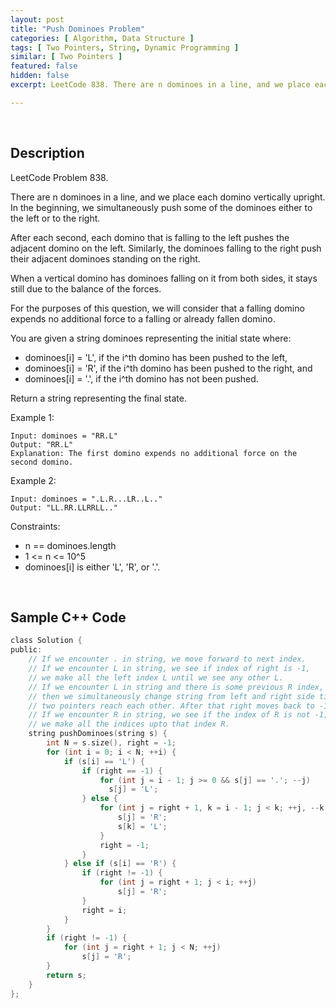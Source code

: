 ```yaml
---
layout: post
title: "Push Dominoes Problem"
categories: [ Algorithm, Data Structure ]
tags: [ Two Pointers, String, Dynamic Programming ]
similar: [ Two Pointers ]
featured: false
hidden: false
excerpt: LeetCode 838. There are n dominoes in a line, and we place each domino vertically upright. In the beginning, we simultaneously push some of the dominoes either to the left or to the right.

---
```


<br />

## Description

LeetCode Problem 838.

There are n dominoes in a line, and we place each domino vertically upright. In the beginning, we simultaneously push some of the dominoes either to the left or to the right.

After each second, each domino that is falling to the left pushes the adjacent domino on the left. Similarly, the dominoes falling to the right push their adjacent dominoes standing on the right.

When a vertical domino has dominoes falling on it from both sides, it stays still due to the balance of the forces.

For the purposes of this question, we will consider that a falling domino expends no additional force to a falling or already fallen domino.

You are given a string dominoes representing the initial state where:
* dominoes[i] = 'L', if the i^th domino has been pushed to the left,
* dominoes[i] = 'R', if the i^th domino has been pushed to the right, and
* dominoes[i] = '.', if the i^th domino has not been pushed.

Return a string representing the final state.

Example 1:
```
Input: dominoes = "RR.L"
Output: "RR.L"
Explanation: The first domino expends no additional force on the second domino.
```

Example 2: 
```
Input: dominoes = ".L.R...LR..L.."
Output: "LL.RR.LLRRLL.."
```

Constraints:
* n == dominoes.length
* 1 <= n <= 10^5
* dominoes[i] is either 'L', 'R', or '.'.

<br />

## Sample C++ Code


```c
class Solution {
public:
    // If we encounter . in string, we move forward to next index.
    // If we encounter L in string, we see if index of right is -1, 
    // we make all the left index L until we see any other L.
    // If we encounter L in string and there is some previous R index, 
    // then we simultaneously change string from left and right side till 
    // two pointers reach each other. After that right moves back to -1.
    // If we encounter R in string, we see if the index of R is not -1, 
    // we make all the indices upto that index R.
    string pushDominoes(string s) {
        int N = s.size(), right = -1;
        for (int i = 0; i < N; ++i) {
            if (s[i] == 'L') {
                if (right == -1) { 
                    for (int j = i - 1; j >= 0 && s[j] == '.'; --j) 
                      s[j] = 'L';  
                } else {
                    for (int j = right + 1, k = i - 1; j < k; ++j, --k) {
                        s[j] = 'R';
                        s[k] = 'L';
                    } 
                    right = -1;
                }
            } else if (s[i] == 'R') {
                if (right != -1) {
                    for (int j = right + 1; j < i; ++j) 
                        s[j] = 'R';
                }
                right = i;
            }
        }
        if (right != -1) {
            for (int j = right + 1; j < N; ++j) 
                s[j] = 'R';
        }
        return s;
    }
};
```



